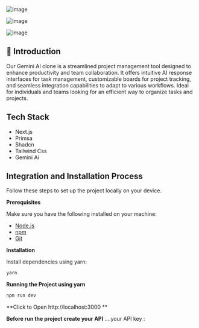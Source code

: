 



![image](https://github.com/user-attachments/assets/8fa89311-094b-422d-82eb-dcabeb0d8481)

![image](https://github.com/user-attachments/assets/d531027b-f928-41d2-ba67-e08079a964b8)

![image](https://github.com/user-attachments/assets/c5c9967d-5767-4449-97a0-214bad135588)

## <a name="introduction">🤖 Introduction</a>

Our Gemini AI clone is a streamlined project management tool designed to enhance productivity and team collaboration. It offers intuitive AI response interfaces for task management, customizable boards for project tracking, and seamless integration capabilities to adapt to various workflows. Ideal for individuals and teams looking for an efficient way to organize tasks and projects.


## <a name="tech-stack">Tech Stack</a>

- Next.js
- Primsa
- Shadcn
- Tailwind Css
- Gemini Ai

## <a name="quick-start">Integration and Installation Process</a>

Follow these steps to set up the project locally on your device.

**Prerequisites**

Make sure you have the following installed on your machine:

- [Node.js](https://nodejs.org/en)
- [npm](https://www.npmjs.com/)
- [Git](https://git-scm.com/)





**Installation**

Install dependencies using yarn:

```bash
yarn
```

**Running the Project using yarn**

```bash
npm run dev
```


**Click to Open http://localhost:3000 **

**Before run the project create your API**
....your API key :

